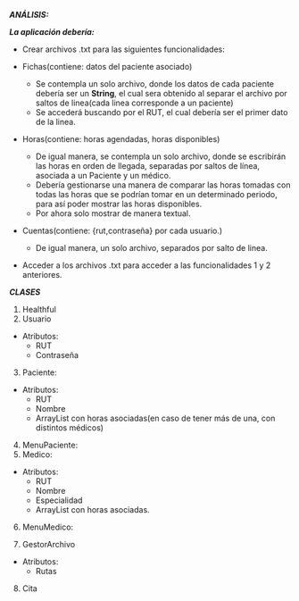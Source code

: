 ***ANÁLISIS:***

***La aplicación debería:***

- Crear archivos .txt para las siguientes funcionalidades:


- Fichas(contiene: datos del paciente asociado)
  - Se contempla un solo archivo, donde los datos de cada paciente debería ser un **String**, el cual sera obtenido al separar el archivo por saltos de linea(cada linea corresponde a un paciente)
  - Se accederá buscando por el RUT, el cual debería ser el primer dato de la linea.

- Horas(contiene: horas agendadas, horas disponibles)
  - De igual manera, se contempla un solo archivo, donde se escribirán las horas en orden de llegada, separadas por saltos de línea, asociada a un Paciente y un médico.
  - Debería gestionarse una manera de comparar las horas tomadas con todas las horas que se podrían tomar en un determinado periodo, para así poder mostrar las horas disponibles.
  - Por ahora solo mostrar de manera textual.

- Cuentas(contiene: {rut,contraseña} por cada usuario.)
  - De igual manera, un solo archivo, separados por salto de linea.

- Acceder a los archivos .txt para acceder a las funcionalidades 1 y 2 anteriores.


***CLASES***
1. Healthful
2. Usuario
- Atributos:
  - RUT
  - Contraseña

3. Paciente:
- Atributos:
    - RUT
    - Nombre
    - ArrayList con horas asociadas(en caso de tener más de una, con distintos médicos)

4. MenuPaciente:
5. Medico:
- Atributos:
    - RUT
    - Nombre
    - Especialidad
    - ArrayList con horas asociadas.
  
6. MenuMedico:

7. GestorArchivo
- Atributos:
    - Rutas


8. Cita







